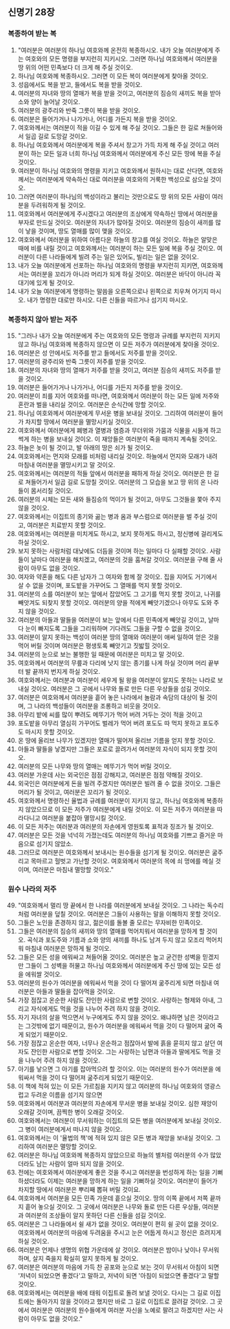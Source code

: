 ## 신명기 28장

### 복종하여 받는 복
1. "여러분은 여러분의 하나님 여호와께 온전히 복종하시오. 내가 오늘 여러분에게 주는 여호와의 모든 명령을 부지런히 지키시오. 그러면 하나님 여호와께서 여러분을 땅 위의 어떤 민족보다 더 크게 해 주실 것이오.
2. 하나님 여호와께 복종하시오. 그러면 이 모든 복이 여러분에게 찾아올 것이오.
3. 성읍에서도 복을 받고, 들에서도 복을 받을 것이오.
4. 여러분의 자녀와 땅의 열매가 복을 받을 것이고, 여러분의 짐승의 새끼도 복을 받아 소와 양이 늘어날 것이오.
5. 여러분의 광주리와 반죽 그릇이 복을 받을 것이오.
6. 여러분은 들어가거나 나가거나, 어디를 가든지 복을 받을 것이오.
7. 여호와께서는 여러분이 적을 이길 수 있게 해 주실 것이오. 그들은 한 길로 쳐들어와서 일곱 길로 도망갈 것이오.
8. 하나님 여호와께서 여러분에게 복을 주셔서 창고가 가득 차게 해 주실 것이고 여러분이 하는 모든 일과 너희 하나님 여호와께서 여러분에게 주신 모든 땅에 복을 주실 것이오.
9. 여러분이 하나님 여호와의 명령을 지키고 여호와께서 원하시는 대로 산다면, 여호와께서는 여러분에게 약속하신 대로 여러분을 여호와의 거룩한 백성으로 삼으실 것이오.
10. 그러면 여러분이 하나님의 백성이라고 불리는 것만으로도 땅 위의 모든 사람이 여러분을 두려워하게 될 것이오.
11. 여호와께서 여러분에게 주시겠다고 여러분의 조상에게 약속하신 땅에서 여러분을 부자로 만드실 것이오. 여러분의 자녀가 많아질 것이오. 여러분의 짐승이 새끼를 많이 낳을 것이며, 땅도 열매를 많이 맺을 것이오.
12. 여호와께서 여러분을 위하여 아름다운 하늘의 창고를 여실 것이오. 하늘은 알맞은 때에 비를 내릴 것이고 여호와께서는 여러분이 하는 모든 일에 복을 주실 것이오. 여러분이 다른 나라들에게 빌려 주는 일은 있어도, 빌리는 일은 없을 것이오.
13. 내가 오늘 여러분에게 선포하는 하나님 여호와의 명령을 부지런히 지키면, 여호와께서는 여러분을 꼬리가 아니라 머리가 되게 하실 것이오. 여러분은 바닥이 아니라 꼭대기에 있게 될 것이오.
14. 내가 오늘 여러분에게 명령하는 말씀을 오른쪽으로나 왼쪽으로 치우쳐 어기지 마시오. 내가 명령한 대로만 하시오. 다른 신들을 따르거나 섬기지 마시오.
### 복종하지 않아 받는 저주
15. "그러나 내가 오늘 여러분에게 주는 여호와의 모든 명령과 규례를 부지런히 지키지 않고 하나님 여호와께 복종하지 않으면 이 모든 저주가 여러분에게 찾아올 것이오.
16. 여러분은 성 안에서도 저주를 받고 들에서도 저주를 받을 것이오.
17. 여러분의 광주리와 반죽 그릇이 저주를 받을 것이오.
18. 여러분의 자녀와 땅의 열매가 저주를 받을 것이고, 여러분 짐승의 새끼도 저주를 받을 것이오.
19. 여러분은 들어가거나 나가거나, 어디를 가든지 저주를 받을 것이오.
20. 여러분이 죄를 지어 여호와를 떠나면, 여호와께서 여러분이 하는 모든 일에 저주와 혼란과 벌을 내리실 것이오. 여러분은 순식간에 망할 것이오.
21. 하나님 여호와께서 여러분에게 무서운 병을 보내실 것이오. 그리하여 여러분이 들어가 차지할 땅에서 여러분을 멸망시키실 것이오.
22. 여호와께서 여러분에게 폐병과 열병과 염증과 무더위와 가뭄과 식물을 시들게 하고 썩게 하는 병을 보내실 것이오. 이 재앙들은 여러분이 죽을 때까지 계속될 것이오.
23. 하늘은 놋이 될 것이고, 발 아래의 땅은 쇠가 될 것이오.
24. 여호와께서는 먼지와 모래를 비처럼 내리실 것이오. 하늘에서 먼지와 모래가 내려 마침내 여러분을 멸망시키고 말 것이오.
25. 여호와께서는 여러분의 적들 앞에서 여러분을 패하게 하실 것이오. 여러분은 한 길로 쳐들어가서 일곱 길로 도망칠 것이오. 여러분의 그 모습을 보고 땅 위의 온 나라들이 몸서리칠 것이오.
26. 여러분의 시체는 모든 새와 들짐승의 먹이가 될 것이고, 아무도 그것들을 쫓아 주지 않을 것이오.
27. 여호와께서는 이집트의 종기와 곪는 병과 옴과 부스럼으로 여러분을 벌 주실 것이고, 여러분은 치료받지 못할 것이오.
28. 여호와께서는 여러분을 미치게도 하시고, 보지 못하게도 하시고, 정신병에 걸리게도 하실 것이오.
29. 보지 못하는 사람처럼 대낮에도 더듬을 것이며 하는 일마다 다 실패할 것이오. 사람들이 날마다 여러분을 해치겠고, 여러분의 것을 훔쳐갈 것이오. 여러분을 구해 줄 사람이 아무도 없을 것이오.
30. 여자와 약혼을 해도 다른 남자가 그 여자와 함께 잘 것이오. 집을 지어도 거기에서 살 수 없을 것이며, 포도밭을 가꾸어도 그 열매를 먹지 못할 것이오.
31. 여러분의 소를 여러분이 보는 앞에서 잡았어도 그 고기를 먹지 못할 것이고, 나귀를 빼앗겨도 되찾지 못할 것이오. 여러분의 양을 적에게 빼앗기겠으나 아무도 도와 주지 않을 것이오.
32. 여러분의 아들과 딸들을 여러분이 보는 앞에서 다른 민족에게 빼앗길 것이고, 날마다 눈이 빠지도록 그들을 그리워하며 기다려도 그들을 구할 수 없을 것이오.
33. 여러분이 알지 못하는 백성이 여러분 땅의 열매와 여러분이 애써 일하여 얻은 것을 먹어 버릴 것이며 여러분은 평생토록 빼앗기고 짓밟힐 것이오.
34. 여러분의 눈으로 보는 불행한 일 때문에 여러분은 미치고 말 것이오.
35. 여호와께서 여러분의 무릎과 다리에 낫지 않는 종기를 나게 하실 것이며 머리 끝부터 발 끝까지 번지게 하실 것이오.
36. 여호와께서는 여러분과 여러분이 세우게 될 왕을 여러분이 알지도 못하는 나라로 보내실 것이오. 여러분은 그 곳에서 나무와 돌로 만든 다른 우상들을 섬길 것이오.
37. 여러분은 여호와께서 여러분을 흩어 놓은 나라에서 놀람과 속담의 대상이 될 것이며, 그 나라의 백성들이 여러분을 조롱하고 비웃을 것이오.
38. 아무리 밭에 씨를 많이 뿌려도 메뚜기가 먹어 버려 거두는 것이 적을 것이고
39. 포도밭을 아무리 열심히 가꾸어도 벌레가 먹어 버려 포도도 따 먹지 못하고 포도주도 마시지 못할 것이오.
40. 온 땅에 올리브 나무가 있겠지만 열매가 떨어져 올리브 기름을 얻지 못할 것이오.
41. 아들과 딸들을 낳겠지만 그들은 포로로 끌려가서 여러분의 자식이 되지 못할 것이오.
42. 여러분의 모든 나무와 땅의 열매는 메뚜기가 먹어 버릴 것이오.
43. 여러분 가운데 사는 외국인은 점점 강해지고, 여러분은 점점 약해질 것이오.
44. 외국인은 여러분에게 돈을 빌려 주겠지만 여러분은 빌려 줄 수 없을 것이오. 그들은 머리가 될 것이고, 여러분은 꼬리가 될 것이오.
45. 여호와께서 명령하신 율법과 규례를 여러분이 지키지 않고, 하나님 여호와께 복종하지 않았으므로 이 모든 저주가 여러분에게 내릴 것이오. 이 모든 저주가 여러분을 따라다니고 여러분을 붙잡아 멸망시킬 것이오.
46. 이 모든 저주는 여러분과 여러분의 자손에게 영원토록 표적과 징조가 될 것이오.
47. 여러분은 모든 것을 넉넉히 가졌는데도 여러분의 하나님 여호와를 기쁘고 즐거운 마음으로 섬기지 않았소.
48. 그러므로 여러분은 여호와께서 보내시는 원수들을 섬기게 될 것이오. 여러분은 굶주리고 목마르고 헐벗고 가난할 것이오. 여호와께서 여러분의 목에 쇠 멍에를 메실 것이며, 여러분은 마침내 멸망할 것이오."
### 원수 나라의 저주
49. "여호와께서 멀리 땅 끝에서 한 나라를 여러분에게 보내실 것이오. 그 나라는 독수리처럼 여러분을 덮칠 것이오. 여러분은 그들이 사용하는 말을 이해하지 못할 것이오.
50. 그들은 노인을 존경하지 않고, 젊은이를 돌볼 줄 모르는 무자비한 민족이오.
51. 그들은 여러분의 짐승의 새끼와 땅의 열매를 먹어치워서 여러분을 망하게 할 것이오. 곡식과 포도주와 기름과 소와 양의 새끼를 하나도 남겨 두지 않고 모조리 먹어치워 마침내 여러분은 망하게 될 것이오.
52. 그들은 모든 성을 에워싸고 쳐들어올 것이오. 여러분은 높고 굳건한 성벽을 믿겠지만 그들이 그 성벽을 허물고 하나님 여호와께서 여러분에게 주신 땅에 있는 모든 성을 에워쌀 것이오.
53. 여러분의 원수가 여러분을 에워싸서 먹을 것이 다 떨어져 굶주리게 되면 마침내 여러분은 아들과 딸들을 잡아먹을 것이오.
54. 가장 점잖고 온순한 사람도 잔인한 사람으로 변할 것이오. 사랑하는 형제와 아내, 그리고 자식에게도 먹을 것을 나누어 주려 하지 않을 것이오.
55. 자기 자녀의 살을 먹으면서 누구에게도 주지 않을 것이오. 왜냐하면 남은 것이라고는 그것밖에 없기 때문이고, 원수가 여러분을 에워싸서 먹을 것이 다 떨어져 굶어 죽게 되었기 때문이오.
56. 가장 점잖고 온순한 여자, 너무나 온순하고 점잖아서 발에 흙을 묻히지 않고 살던 여자도 잔인한 사람으로 변할 것이오. 그는 사랑하는 남편과 아들과 딸에게도 먹을 것을 나누어 주려 하지 않을 것이오.
57. 아기를 낳으면 그 아기를 잡아먹으려 할 것이오. 이는 여러분의 원수가 여러분을 에워싸서 먹을 것이 다 떨어져 굶주리게 되었기 때문이오.
58. 이 책에 적혀 있는 이 모든 가르침을 지키지 않고 여러분의 하나님 여호와의 영광스럽고 두려운 이름을 섬기지 않으면
59. 여호와께서 여러분과 여러분의 자손에게 무서운 병을 보내실 것이오. 심한 재앙이 오래갈 것이며, 끔찍한 병이 오래갈 것이오.
60. 여호와께서는 여러분이 무서워하는 이집트의 모든 병을 여러분에게 보내실 것이오. 그 병이 여러분에게서 떠나지 않을 것이오.
61. 여호와께서는 이 '율법의 책'에 적혀 있지 않은 모든 병과 재앙을 보내실 것이오. 그리하여 여러분은 멸망할 것이오.
62. 여러분은 하나님 여호와께 복종하지 않았으므로 하늘의 별처럼 여러분의 수가 많았더라도 남는 사람이 얼마 되지 않을 것이오.
63. 전에는 여호와께서 여러분에게 좋은 것을 주시고 여러분을 번성하게 하는 일을 기뻐하셨더라도 이제는 여러분을 망하게 하는 일을 기뻐하실 것이오. 여러분이 들어가 차지할 땅에서 여러분은 뿌리째 뽑혀 버릴 것이요.
64. 여호와께서 여러분을 모든 민족 가운데 흩으실 것이오. 땅의 이쪽 끝에서 저쪽 끝까지 흩어 놓으실 것이오. 그 곳에서 여러분은 나무와 돌로 만든 다른 우상들, 여러분과 여러분의 조상들이 알지 못하던 다른 신들을 섬길 것이오.
65. 여러분은 그 나라들에서 쉴 새가 없을 것이오. 여러분이 편히 쉴 곳이 없을 것이오. 여호와께서 여러분의 마음에 두려움을 주시고 눈은 어둡게 하시고 정신은 흐려지게 하실 것이오.
66. 여러분은 언제나 생명의 위협 가운데에 살 것이오. 여러분은 밤이나 낮이나 무서워하며, 살지 죽을지 확실히 알지 못하게 될 것이오.
67. 여러분은 여러분의 마음에 가득 찬 공포와 눈으로 보는 것이 무서워서 아침이 되면 '저녁이 되었으면 좋겠다'고 말하고, 저녁이 되면 '아침이 되었으면 좋겠다'고 말할 것이오.
68. 여호와께서는 여러분을 배에 태워 이집트로 돌려 보낼 것이오. 다시는 그 길로 이집트에는 돌아가지 않을 것이라고 했지만 바로 그 길로 이집트로 끌려갈 것이오. 그 곳에서 여러분은 여러분의 원수들에게 여러분 자신을 노예로 팔려고 하겠지만 사는 사람이 아무도 없을 것이오."